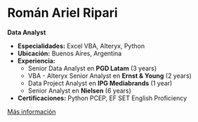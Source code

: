 # Román Ariel Ripari

**Data Analyst**

- **Especialidades:** Excel VBA, Alteryx, Python
- **Ubicación:** Buenos Aires, Argentina
- **Experiencia:**
  - Senior Data Analyst en **PGD Latam** (3 years)
  - VBA - Alteryx Senior Analyst en **Ernst & Young** (2 years)
  - Data Project Analyst en **IPG Mediabrands** (1 year)
  - Senior Analyst en **Nielsen** (6 years)
- **Certificaciones:** Python PCEP, EF SET English Proficiency

[Más información](https://romanripari.ar)

